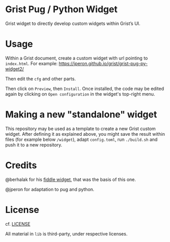 # Grist Pug / Python Widget

Grist widget to directly develop custom widgets within Grist’s UI.

# Usage

Within a Grist document, create a custom widget with url pointing to
`index.html`. For example:
https://jperon.github.io/grist/grist-pug-py-widget2/

Then edit the `cfg` and other parts.

Then click on `Preview`, then `Install`. Once installed, the code
may be edited again by clicking on `Open configuration` in the widget's
top-right menu.

# Making a new "standalone" widget

This repository may be used as a template to create a new Grist custom widget.
After defining it as explained above, you might save the result within files
(for example below `/widget`), adapt `config.toml`, run `./build.sh`
and push it to a new repository.

# Credits

@berhalak for his [fiddle widget](https://github.com/berhalak/my-widgets/tree/main/fiddle), that was the basis of this one.

@jperon for adaptation to pug and python.

# License

cf. [LICENSE](./LICENSE)

All material in `lib` is third-party, under respective licenses.
